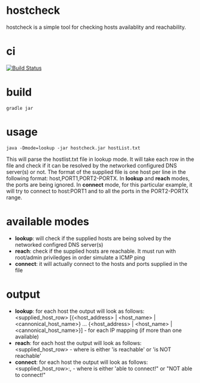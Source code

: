 # hostcheck

hostcheck is a simple tool for checking hosts availablity and reachability.

# ci

[![Build Status](https://snap-ci.com/ludovicianul/hostcheck/branch/master/build_image)](https://snap-ci.com/ludovicianul/hostcheck/branch/master)

# build
    gradle jar
    
# usage
    java -Dmode=lookup -jar hostcheck.jar hostList.txt

This will parse the hostlist.txt file in lookup mode. It will take each row in the file and check if it can be resolved by the networked configured DNS server(s) or not.
The format of the supplied file is one host per line in the following format: host,PORT1,PORT2-PORTX. In **lookup** and **reach** modes, the ports are being ignored. In **connect** mode, for this particular example, it will try to connect to host:PORT1 and to all the ports in the PORT2-PORTX range.


# available modes

* **lookup**: will check if the supplied hosts are being solved by the networked configred DNS server(s)
* **reach**: check if the supplied hosts are reachable. It must run with root/admin priviledges in order simulate a ICMP ping
* **connect**: it will actually connect to the hosts and ports supplied in the file

# output
* **lookup**: for each host the output will look as follows: <supplied_host_row> [{<host_address> | <host_name> | <cannonical_host_name>} ... {<host_address> | <host_name> | <cannonical_host_name>}] - for each IP mapping (if more than one available)
* **reach**: for each host the output will look as follows: <supplied_host_row> <status> - where <status> is either 'is reachable' or 'is NOT reachable'
* **connect**: for each host the output will look as follows: <supplied_host_row>:<port>, <status> - where <status> is either 'able to connect!" or "NOT able to connect!"

